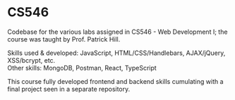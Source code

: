 # CS546
Codebase for the various labs assigned in CS546 - Web Development I; the course was taught by Prof. Patrick Hill.

Skills used & developed: JavaScript, HTML/CSS/Handlebars, AJAX/jQuery, XSS/bcrypt, etc.
<br>Other skills: MongoDB, Postman, React, TypeScript

This course fully developed frontend and backend skills cumulating with a final project seen in a separate repository.
